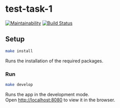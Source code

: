 # test-task-1

[![Maintainability](https://api.codeclimate.com/v1/badges/3e89b75c07d0b8910ef0/maintainability)](https://codeclimate.com/github/konstsem/test-task-1/maintainability) [![Build Status](https://travis-ci.org/konstsem/test-task-1.svg?branch=master)](https://travis-ci.org/konstsem/test-task-1)

## Setup

```sh
make install
```
Runs the installation of the required packages.

### Run

```sh
make develop
```
Runs the app in the development mode.<br>
Open [http://localhost:8080](http://localhost:8080) to view it in the browser.
